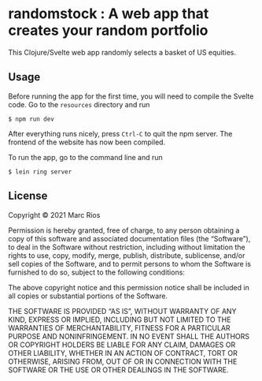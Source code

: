 # randomstock : A web app that creates your random portfolio

This Clojure/Svelte web app randomly selects a basket of US equities.

## Usage

Before running the app for the first time, you will need to compile the Svelte code. Go to the ``resources`` directory and run 

``` shell
$ npm run dev
```

After everything runs nicely, press ``Ctrl-C`` to quit the npm server. The frontend of the website has now been compiled.

To run the app, go to the command line and run

``` shell
$ lein ring server
```

## License

Copyright © 2021 Marc Rios

Permission is hereby granted, free of charge, to any person obtaining a copy of this software and associated documentation files (the “Software”), to deal in the Software without restriction, including without limitation the rights to use, copy, modify, merge, publish, distribute, sublicense, and/or sell copies of the Software, and to permit persons to whom the Software is furnished to do so, subject to the following conditions:

The above copyright notice and this permission notice shall be included in all copies or substantial portions of the Software.

THE SOFTWARE IS PROVIDED “AS IS”, WITHOUT WARRANTY OF ANY KIND, EXPRESS OR IMPLIED, INCLUDING BUT NOT LIMITED TO THE WARRANTIES OF MERCHANTABILITY, FITNESS FOR A PARTICULAR PURPOSE AND NONINFRINGEMENT. IN NO EVENT SHALL THE AUTHORS OR COPYRIGHT HOLDERS BE LIABLE FOR ANY CLAIM, DAMAGES OR OTHER LIABILITY, WHETHER IN AN ACTION OF CONTRACT, TORT OR OTHERWISE, ARISING FROM, OUT OF OR IN CONNECTION WITH THE SOFTWARE OR THE USE OR OTHER DEALINGS IN THE SOFTWARE.
